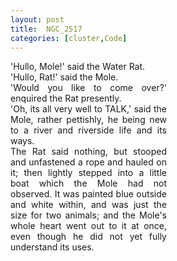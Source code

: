 ```yaml
---
layout: post
title:  NGC_2517
categories: [cluster,Code]
---
```


<!-- include Aladin Lite CSS file in the head section of your page -->
<link rel="stylesheet" href="https://aladin.u-strasbg.fr/AladinLite/api/v2/latest/aladin.min.css" />
 <!-- you can skip the following line if your page already integrates the jQuery library -->
<script type="text/javascript" src="https://code.jquery.com/jquery-1.12.1.min.js" charset="utf-8"></script>
 


<!-- Aladin Lite viewer -->
<div id="aladin-lite-div" align="left" width="33%" style="width:250px;height:250px;">
    

<div style="text-align:justify; margin: 0px 0px 30px 0px">'Hullo, Mole!' said the Water Rat.<br>
'Hullo, Rat!' said the Mole.<br>
'Would you like to come over?' enquired the Rat presently.<br>
'Oh, its all very well to TALK,' said the Mole, rather pettishly, he being new to a river and riverside life and its ways.<br>
The Rat said nothing, but stooped and unfastened a rope and hauled on it; then lightly stepped into a little boat which the Mole had not observed. It was painted blue outside and white within, and was just the size for two animals; and the Mole's whole heart went out to it at once, even though he did not yet fully understand its uses.
</div>



</div>
<script type="text/javascript" src="https://aladin.u-strasbg.fr/AladinLite/api/v2/latest/aladin.min.js" charset="utf-8"></script>
<script type="text/javascript">
var aladin = A.aladin('#aladin-lite-div', {survey: "P/DSS2/color", fov:0.5, target: "ngc 2516"});
</script>


